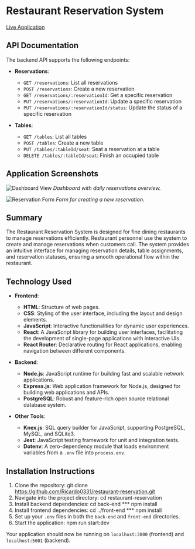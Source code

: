 # Restaurant Reservation System

[Live Application](#)

## API Documentation

The backend API supports the following endpoints:

- **Reservations**:
  - `GET /reservations`: List all reservations
  - `POST /reservations`: Create a new reservation
  - `GET /reservations/:reservationId`: Get a specific reservation
  - `PUT /reservations/:reservationId`: Update a specific reservation
  - `PUT /reservations/:reservationId/status`: Update the status of a specific reservation

- **Tables**:
  - `GET /tables`: List all tables
  - `POST /tables`: Create a new table
  - `PUT /tables/:tableId/seat`: Seat a reservation at a table
  - `DELETE /tables/:tableId/seat`: Finish an occupied table


## Application Screenshots

![Dashboard View](https://postimg.cc/QKhXV6Ms)
*Dashboard with daily reservations overview.*

![Reservation Form](https://postimg.cc/Sj3BZ14K)
*Form for creating a new reservation.*

## Summary

The Restaurant Reservation System is designed for fine dining restaurants to manage reservations efficiently. Restaurant personnel use the system to create and manage reservations when customers call. The system provides an intuitive interface for managing reservation details, table assignments, and reservation statuses, ensuring a smooth operational flow within the restaurant.

## Technology Used

- **Frontend**:
  - **HTML**: Structure of web pages.
  - **CSS**: Styling of the user interface, including the layout and design elements.
  - **JavaScript**: Interactive functionalities for dynamic user experiences.
  - **React**: A JavaScript library for building user interfaces, facilitating the development of single-page applications with interactive UIs.
  - **React Router**: Declarative routing for React applications, enabling navigation between different components.

- **Backend**:
  - **Node.js**: JavaScript runtime for building fast and scalable network applications.
  - **Express.js**: Web application framework for Node.js, designed for building web applications and APIs.
  - **PostgreSQL**: Robust and feature-rich open source relational database system.
  
- **Other Tools**:
  - **Knex.js**: SQL query builder for JavaScript, supporting PostgreSQL, MySQL, and SQLite3.
  - **Jest**: JavaScript testing framework for unit and integration tests.
  - **Dotenv**: A zero-dependency module that loads environment variables from a `.env` file into `process.env`.

## Installation Instructions

1. Clone the repository: git clone https://github.com/Ricardo0331/restaurant-reservation.git
2. Navigate into the project directory: cd restaurant-reservation
3. Install backend dependencies: cd back-end *** npm install
4. Install frontend dependencies: cd ../front-end *** npm install
5. Set up your `.env` files in both the `back-end` and `front-end` directories.
6. Start the application: npm run start:dev

Your application should now be running on `localhost:3000` (frontend) and `localhost:5001` (backend).




